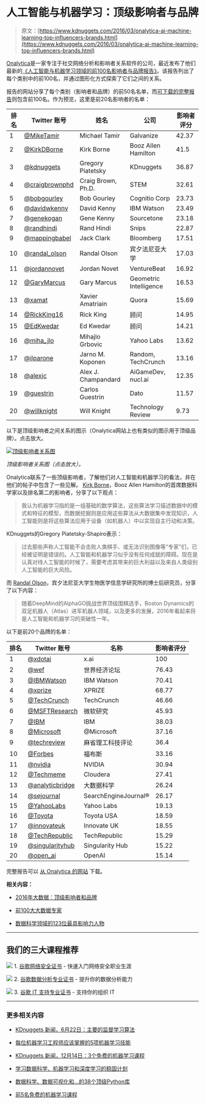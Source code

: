 # 人工智能与机器学习：顶级影响者与品牌

> 原文：[https://www.kdnuggets.com/2016/03/onalytica-ai-machine-learning-top-influencers-brands.html](https://www.kdnuggets.com/2016/03/onalytica-ai-machine-learning-top-influencers-brands.html)

[Onalytica](http://www.onalytica.com/)是一家专注于社交网络分析和影响者关系软件的公司，最近发布了他们最新的[《人工智能与机器学习领域的前100名影响者与品牌报告》](http://www.onalytica.com/blog/posts/artificial-intelligence-machine-learning-top-100-influencers-and-brands/)。该报告列出了每个类别中的前100名，并通过图形化方式探索了它们之间的关系。

报告的网站分享了每个类别（影响者和品牌）的前50名名单，而[可下载的完整报告]( http://www.onalytica.com/forms/artificial-intelligence-machine-learning-top-100-influencers-brands/)则包含前100名。作为预览，这里是前20名影响者的名单：

| 排名 | Twitter 账号 | 姓名 | 公司 | 影响者评分 |
| --- | --- | --- | --- | --- |
| 1 | [@MikeTamir](https://twitter.com/MikeTamir) | Michael Tamir | Galvanize | 42.37 |
| 2 | [@KirkDBorne](https://twitter.com/KirkDBorne) | Kirk Borne | Booz Allen Hamilton | 41.5 |
| 3 | [@kdnuggets](https://twitter.com/kdnuggets) | Gregory Piatetsky | KDnuggets | 36.87 |
| 4 | [@craigbrownphd](https://twitter.com/craigbrownphd) | Craig Brown, Ph.D. | STEM | 32.61 |
| 5 | [@bobgourley](https://twitter.com/bobgourley) | Bob Gourley | Cognitio Corp | 23.73 |
| 6 | [@davidwkenny](https://twitter.com/davidwkenny) | David Kenny | IBM Watson | 23.49 |
| 7 | [@genekogan](https://twitter.com/genekogan) | Gene Kenny | Sourcetone | 23.18 |
| 8 | [@randhindi](https://twitter.com/randhindi) | Rand Hindi | Snips | 22.87 |
| 9 | [@mappingbabel](https://twitter.com/mappingbabel) | Jack Clark | Bloomberg | 17.51 |
| 10 | [@randal_olson](https://twitter.com/randal_olson) | Randal Olson | 宾夕法尼亚大学 | 17.03 |
| 11 | [@jordannovet](https://twitter.com/jordannovet) | Jordan Novet | VentureBeat | 16.92 |
| 12 | [@GaryMarcus](https://twitter.com/GaryMarcus) | Gary Marcus | Geometric Intelligence | 16.53 |
| 13 | [@xamat](https://twitter.com/xamat) | Xavier Amatriain | Quora | 15.69 |
| 14 | [@RickKing16](https://twitter.com/RickKing16) | Rick King | 顾问 | 14.95 |
| 15 | [@EdKwedar](https://twitter.com/EdKwedar) | Ed Kwedar | 顾问 | 14.21 |
| 16 | [@miha_jlo](https://twitter.com/miha_jlo) | Mihajlo Grbovic | Yahoo Labs | 13.62 |
| 17 | [@ilparone](https://twitter.com/ilparone) | Jarno M. Koponen | Random, TechCrunch | 13.16 |
| 18 | [@alexjc](https://twitter.com/alexjc) | Alex J. Champandard | AiGameDev, nucl.ai | 12.35 |
| 19 | [@guestrin](https://twitter.com/guestrin) | Carlos Guestrin | Dato | 11.57 |
| 20 | [@willknight](https://twitter.com/willknight) | Will Knight | Technology Review | 9.73 |

以下是顶级影响者之间关系的图示（Onalytica网站上也有类似的图示用于顶级品牌）。点击放大。

[![顶级影响者关系图](../Images/d66f2408addc1fa6b7d6f321f0da9c09.png)](http://www.onalytica.com/wp-content/uploads/2016/03/Network-Map-Whole.png)

*顶级影响者关系图（点击放大）。*

Onalytica联系了一些顶级影响者，了解他们对人工智能和机器学习的看法，并在他们的帖子中包含了一些见解。 [Kirk Borne](https://twitter.com/KirkDBorne)，Booz Allen Hamilton的首席数据科学家以及排名第二的影响者，分享了以下观点：

> 我认为机器学习指的是一组基础的数学算法，这些算法学习描述数据中的模式和特征的模型，而数据挖掘则是应用这些算法从大数据集中发现知识，人工智能则是将这些算法应用于设备（如机器人）中以实现自主行动和决策。

KDnuggets的Gregory Piatetsky-Shapiro表示：

> 过去那些声称人工智能不会击败人类棋手、或无法识别图像等“专家”们，已经被证明是错误的。人工智能和机器学习似乎没有任何成就的障碍。现在是认真对待人工智能的时候了，需要考虑其带来的巨大利益以及来自人类级别人工智能的巨大风险。

而 [Randal Olson](https://twitter.com/randal_olson)，宾夕法尼亚大学生物医学信息学研究所的博士后研究员，分享了以下内容：

> 随着DeepMind的AlphaGO挑战世界顶级围棋选手，Boston Dynamics的双足机器人（Atlas）进军机器人领域，以及更多的发展，2016年看起来将是人工智能和机器学习的突破性一年。

以下是前20个品牌的名单：

| 排名 | Twitter 账号 | 名称 | 影响者评分 |
| --- | --- | --- | --- |
| 1 | [@xdotai](https://twitter.com/xdotai) | x.ai | 100 |
| 2 | [@wef](https://twitter.com/wef) | 世界经济论坛 | 76.43 |
| 3 | [@IBMWatson](https://twitter.com/IBMWatson) | IBM Watson | 70.41 |
| 4 | [@xprize](https://twitter.com/xprize) | XPRIZE | 68.77 |
| 5 | [@TechCrunch](https://twitter.com/TechCrunch) | TechCrunch | 46.66 |
| 6 | [@MSFTResearch](https://twitter.com/MSFTResearch) | 微软研究 | 45.93 |
| 7 | [@IBM](https://twitter.com/IBM) | IBM | 38.03 |
| 8 | [@Microsoft](https://twitter.com/Microsoft) | @Microsoft | 37.16 |
| 9 | [@techreview](https://twitter.com/techreview) | 麻省理工科技评论 | 36.4 |
| 10 | [@Forbes](https://twitter.com/Forbes) | 福布斯 | 33.16 |
| 11 | [@nvidia](https://twitter.com/nvidia) | NVIDIA | 30.94 |
| 12 | [@Techmeme](https://twitter.com/Techmeme) | Cloudera | 27.41 |
| 13 | [@analyticbridge](https://twitter.com/analyticbridge) | 大数据科学 | 26.24 |
| 14 | [@sejournal](https://twitter.com/sejournal) | SearchEngineJournal® | 26.17 |
| 15 | [@YahooLabs](https://twitter.com/YahooLabs) | Yahoo Labs | 19.13 |
| 16 | [@Toyota](https://twitter.com/Toyota) | Toyota USA | 18.59 |
| 17 | [@innovateuk](https://twitter.com/innovateuk) | Innovate UK | 18.55 |
| 18 | [@TechRepublic](https://twitter.com/TechRepublic) | TechRepublic | 15.29 |
| 19 | [@singularityhub](https://twitter.com/singularityhub) | Singularity Hub | 15.22 |
| 20 | [@open_ai](https://twitter.com/open_ai) | OpenAI | 15.14 |

完整报告可以 [从 Onalytica 的网站](http://www.onalytica.com/blog/posts/artificial-intelligence-machine-learning-top-100-influencers-and-brands/) 下载。

**相关内容：**

+   [2016年大数据：顶级影响者和品牌](/2016/02/big-data-top-influencers-brands.html)

+   [前100大大数据专家]( /2016/01/maptive-top-big-data-experts.html)

+   [数据科学领域的123位最具影响力人物](/2015/09/123-influential-people-data-science.html)

* * *

## 我们的三大课程推荐

![](../Images/0244c01ba9267c002ef39d4907e0b8fb.png) 1\. [谷歌网络安全证书](https://www.kdnuggets.com/google-cybersecurity) - 快速入门网络安全职业生涯

![](../Images/e225c49c3c91745821c8c0368bf04711.png) 2\. [谷歌数据分析专业证书](https://www.kdnuggets.com/google-data-analytics) - 提升你的数据分析能力

![](../Images/0244c01ba9267c002ef39d4907e0b8fb.png) 3\. [谷歌 IT 支持专业证书](https://www.kdnuggets.com/google-itsupport) - 支持你的组织 IT

* * *

### 更多相关内容

+   [KDnuggets 新闻，6月22日：主要的监督学习算法](https://www.kdnuggets.com/2022/n25.html)

+   [每位机器学习工程师应该掌握的5项机器学习技能](https://www.kdnuggets.com/2023/03/5-machine-learning-skills-every-machine-learning-engineer-know-2023.html)

+   [KDnuggets 新闻，12月14日：3个免费的机器学习课程](https://www.kdnuggets.com/2022/n48.html)

+   [学习数据科学、机器学习和深度学习的稳固计划](https://www.kdnuggets.com/2023/01/mwiti-solid-plan-learning-data-science-machine-learning-deep-learning.html)

+   [数据科学、数据可视化和…的38个顶级Python库](https://www.kdnuggets.com/2020/11/top-python-libraries-data-science-data-visualization-machine-learning.html)

+   [前5名免费的机器学习课程](https://www.kdnuggets.com/2022/02/top-5-free-machine-learning-courses.html)
